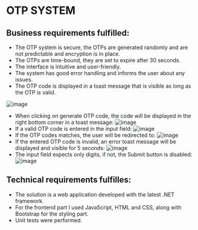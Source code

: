 # OTP SYSTEM

## Business requirements fulfilled: 
* The OTP system is secure, the OTPs are generated randomly and are not predictable and encryption is in place.
* The OTPs are time-bound, they are set to expire after 30 seconds.
* The interface is intuitive and user-friendly.
* The system has good error handling and informs the user about any issues.
* The OTP code is displayed in a toast message that is visible as long as the OTP is valid.

![image](https://github.com/malinabucur/OTP-System/assets/109577091/97ea7964-68aa-4968-a8b4-10e6e8130965)
* When clicking on generate OTP code, the code will be displayed in the right bottom corner in a toast message:
![image](https://github.com/malinabucur/OTP-System/assets/109577091/3b15808f-9d6b-46e8-be87-2f92fc9ace24)
* If a valid OTP code is entered in the input field:
![image](https://github.com/malinabucur/OTP-System/assets/109577091/54239657-5775-4227-aa33-169d13109b6b)
* If the OTP codes matches, the user will be redirected to:
![image](https://github.com/malinabucur/OTP-System/assets/109577091/9cfceb35-bae8-4904-81e9-c85cab18d61f)
* If the entered OTP code is invalid, an error toast message will be displayed and visible for 5 seconds:
![image](https://github.com/malinabucur/OTP-System/assets/109577091/56f86fb0-9fbb-4a68-a26c-22a7c5e4e1f0)
* The input field expects only digits, if not, the Submit button is disabled:
![image](https://github.com/malinabucur/OTP-System/assets/109577091/6414eb9e-74f3-4ca6-a31f-d8ab093833e6)



## Technical requirements fulfilles:
* The solution is a web application developed with the latest .NET framework.
* For the frontend part I used JavaScript, HTML and CSS, along with Bootstrap for the styling part. 
* Unit tests were performed. 
